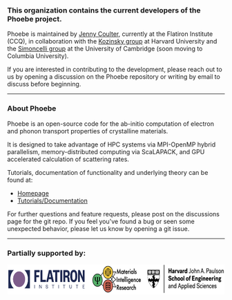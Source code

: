 ### This organization contains the current developers of the Phoebe project. 

Phoebe is maintained by [Jenny Coulter](https://www.simonsfoundation.org/people/jennifer-coulter/), currently at the Flatiron Institute (CCQ), in collaboration with the [Kozinsky group](https://mir.g.harvard.edu/) at Harvard University and the [Simoncelli group](https://www.apam.columbia.edu/michele-simoncelli) at the University of Cambridge (soon moving to Columbia University).

If you are interested in contributing to the development, please reach out to us by opening a discussion on the Phoebe repository or writing by email to discuss before beginning. 

-------------------------
### About Phoebe 
Phoebe is an open-source code for the ab-initio computation of electron and phonon transport properties of crystalline materials.

It is designed to take advantage of HPC systems via MPI-OpenMP hybrid parallelism, memory-distributed computing via ScaLAPACK, and GPU accelerated calculation of scattering rates.

Tutorials, documentation of functionality and underlying theory can be found at:
  * [Homepage](https://phoebe-team.github.io/phoebe/)
  * [Tutorials/Documentation](https://phoebe.readthedocs.io/en/develop/introduction.html)

For further questions and feature requests, please post on the discussions page for the git repo.
If you feel you've found a bug or seen some unexpected behavior, please let us know by opening a git issue. 

-------------------------
### Partially supported by:

<div class="inline-block">
<img src="https://github.com/phoebe-team/phoebe/blob/gh-pages/pictures/logos/logo-banner.png" height="70"/>
</div>
